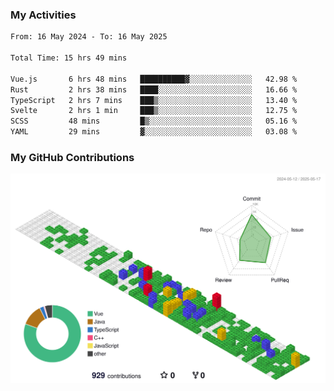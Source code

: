 ### My Activities

<!--START_SECTION:waka-->

```txt
From: 16 May 2024 - To: 16 May 2025

Total Time: 15 hrs 49 mins

Vue.js       6 hrs 48 mins   ██████████▓░░░░░░░░░░░░░░   42.98 %
Rust         2 hrs 38 mins   ████░░░░░░░░░░░░░░░░░░░░░   16.66 %
TypeScript   2 hrs 7 mins    ███▒░░░░░░░░░░░░░░░░░░░░░   13.40 %
Svelte       2 hrs 1 min     ███▒░░░░░░░░░░░░░░░░░░░░░   12.75 %
SCSS         48 mins         █▒░░░░░░░░░░░░░░░░░░░░░░░   05.16 %
YAML         29 mins         ▓░░░░░░░░░░░░░░░░░░░░░░░░   03.08 %
```

<!--END_SECTION:waka-->

### My GitHub Contributions

![](./profile-3d-contrib/profile-gitblock.svg)
